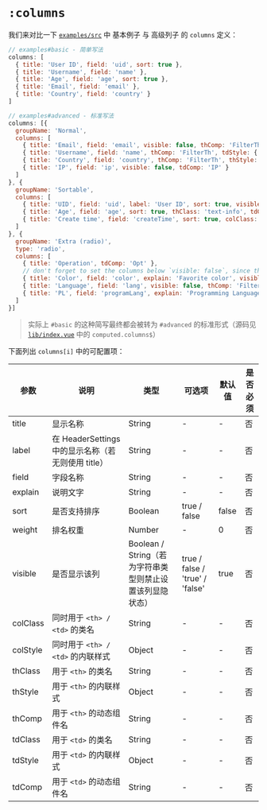 # `:columns`

我们来对比一下 [`examples/src`](https://github.com/OneWayTech/vue2-datatable/blob/master/examples/src) 中 基本例子 与 高级列子 的 `columns` 定义：

```js
// examples#basic - 简单写法
columns: [
  { title: 'User ID', field: 'uid', sort: true },
  { title: 'Username', field: 'name' },
  { title: 'Age', field: 'age', sort: true },
  { title: 'Email', field: 'email' },
  { title: 'Country', field: 'country' }
]

// examples#advanced - 标准写法
columns: [{
  groupName: 'Normal',
  columns: [
    { title: 'Email', field: 'email', visible: false, thComp: 'FilterTh', tdComp: 'Email' },
    { title: 'Username', field: 'name', thComp: 'FilterTh', tdStyle: { fontStyle: 'italic' } },
    { title: 'Country', field: 'country', thComp: 'FilterTh', thStyle: { fontWeight: 'normal' } },
    { title: 'IP', field: 'ip', visible: false, tdComp: 'IP' }
  ]
}, {
  groupName: 'Sortable',
  columns: [
    { title: 'UID', field: 'uid', label: 'User ID', sort: true, visible: 'true', weight: 1 },
    { title: 'Age', field: 'age', sort: true, thClass: 'text-info', tdClass: 'text-success' },
    { title: 'Create time', field: 'createTime', sort: true, colClass: 'w-240', thComp: 'CreatetimeTh', tdComp: 'CreatetimeTd' }
  ]
}, {
  groupName: 'Extra (radio)',
  type: 'radio',
  columns: [
    { title: 'Operation', tdComp: 'Opt' },
    // don't forget to set the columns below `visible: false`, since the `type` is `radio`
    { title: 'Color', field: 'color', explain: 'Favorite color', visible: false, tdComp: 'Color' },
    { title: 'Language', field: 'lang', visible: false, thComp: 'FilterTh' },
    { title: 'PL', field: 'programLang', explain: 'Programming Language', visible: false, thComp: 'FilterTh' }
  ]
}]
```

> 实际上 `#basic` 的这种简写最终都会被转为 `#advanced` 的标准形式（源码见 [`lib/index.vue`](https://github.com/OneWayTech/vue2-datatable/blob/master/lib/index.vue) 中的 `computed.columns$`）

下面列出 `columns[i]` 中的可配置项：

| 参数 | 说明 | 类型 | 可选项 | 默认值 | 是否必须 |
|---------|--------------------------|----------------------------------------------------------|---------------------------------|--------|----------|
| title | 显示名称 | String | - | - | 否 |
| label | 在 HeaderSettings 中的显示名称（若无则使用 title） | String | - | - | 否 |
| field | 字段名称 | String | - | - | 否 |
| explain | 说明文字 | String | - | - | 否 |
| sort | 是否支持排序 | Boolean | true / false | false | 否 |
| weight | 排名权重 | Number | - | 0 | 否 |
| visible | 是否显示该列 | Boolean / String（若为字符串类型则禁止设置该列显隐状态） | true / false / 'true' / 'false' | true | 否 |
| colClass | 同时用于 `<th> / <td>` 的类名 | String | - | - | 否 |
| colStyle | 同时用于 `<th> / <td>` 的内联样式 | Object | - | - | 否 |
| thClass | 用于 `<th>` 的类名 | String | - | - | 否 |
| thStyle | 用于 `<th>` 的内联样式 | Object | - | - | 否 |
| thComp | 用于 `<th>` 的动态组件名 | String | - | - | 否 |
| tdClass | 用于 `<td>` 的类名 | String | - | - | 否 |
| tdStyle | 用于 `<td>` 的内联样式 | Object | - | - | 否 |
| tdComp | 用于 `<td>` 的动态组件名 | String | - | - | 否 |
